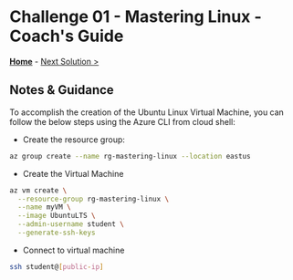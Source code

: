 # Challenge 01 - Mastering Linux - Coach's Guide 

**[Home](./README.md)** - [Next Solution >](./Solution-02.md)

## Notes & Guidance
 
To accomplish the creation of the Ubuntu Linux Virtual Machine, you can follow the below steps using the Azure CLI from cloud shell:

- Create the resource group:

```bash
az group create --name rg-mastering-linux --location eastus
```

- Create the Virtual Machine

```bash
az vm create \
  --resource-group rg-mastering-linux \
  --name myVM \
  --image UbuntuLTS \
  --admin-username student \
  --generate-ssh-keys
```

- Connect to virtual machine

```bash
ssh student@[public-ip]
```


